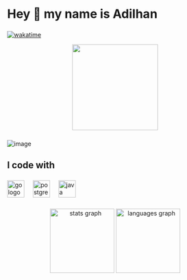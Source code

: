 <h1 align="left">Hey 👋 my name is Adilhan</h1>

###
[![wakatime](https://wakatime.com/badge/user/ed4d1b09-fa0b-4255-811a-6d676fa4d83e.svg)](https://wakatime.com/@ed4d1b09-fa0b-4255-811a-6d676fa4d83e)
<br clear="both">

<div align="center">
  <img height="200" src="https://static.wikia.nocookie.net/009dfb2f-0f04-4d80-8189-60da90f93170/scale-to-width/755"  />
</div>

###
![image](https://github.com/user-attachments/assets/00e559d8-b794-490e-9b6d-aa6f1062bb41)

<h2 align="left">I code with</h2>

###

<div align="left">
  <img src="https://cdn.simpleicons.org/go/00ADD8" height="40" alt="go logo"  />
  <img width="12" />
  <img src="https://cdn.jsdelivr.net/gh/devicons/devicon/icons/postgresql/postgresql-original.svg" height="40" alt="postgresql logo"  />
  <img width="12" />
  <img src="https://cdn.jsdelivr.net/gh/devicons/devicon/icons/java/java-original.svg" height="40" alt="java logo"  />
</div>

###

<div align="center">
  <img src="https://github-readme-stats.vercel.app/api?username=bigxxby&hide_title=false&hide_rank=false&show_icons=true&include_all_commits=true&count_private=true&disable_animations=false&theme=dracula&locale=en&hide_border=false&order=1" height="150" alt="stats graph"  />
  <img src="https://github-readme-stats.vercel.app/api/top-langs?username=bigxxby&locale=en&hide_title=false&layout=compact&card_width=320&langs_count=5&theme=dracula&hide_border=false&order=2" height="150" alt="languages graph"  />
</div>


